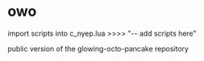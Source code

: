 # owo
import scripts into c_nyep.lua >>>> "-- add scripts here"


public version of the glowing-octo-pancake repository